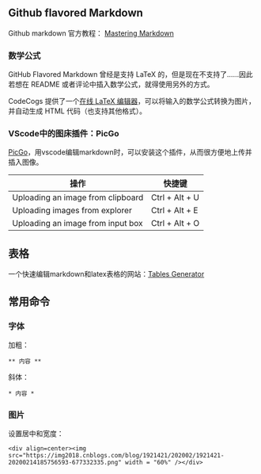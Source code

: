 
## Github flavored Markdown

Github markdown 官方教程：
[Mastering Markdown](https://guides.github.com/features/mastering-markdown/)


### 数学公式
GitHub Flavored Markdown 曾经是支持 LaTeX 的，但是现在不支持了……因此若想在 README 或者评论中插入数学公式，就得使用另外的方式。

CodeCogs 提供了一个[在线 LaTeX 编辑器](https://www.codecogs.com/latex/eqneditor.php)，可以将输入的数学公式转换为图片，并自动生成 HTML 代码（也支持其他格式）。

### VScode中的图床插件：PicGo

[PicGo](https://marketplace.visualstudio.com/items?itemName=Spades.vs-picgo)，用vscode编辑markdown时，可以安装这个插件，从而很方便地上传并插入图像。

操作|快捷键
---|---
Uploading an image from clipboard | Ctrl + Alt + U 
Uploading images from explorer | Ctrl + Alt + E
Uploading an image from input box | Ctrl + Alt + O


## 表格

一个快速编辑markdown和latex表格的网站：[Tables Generator](http://www.tablesgenerator.com/latex_tables)

## 常用命令

### 字体
加粗：
```
** 内容 **
```

斜体：
```
* 内容 *
```

### 图片
设置居中和宽度：
```
<div align=center><img src="https://img2018.cnblogs.com/blog/1921421/202002/1921421-20200214185756593-677332335.png" width = "60%" /></div>
```